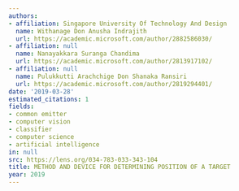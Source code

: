 ```yaml
---
authors:
- affiliation: Singapore University Of Technology And Design
  name: Withanage Don Anusha Indrajith
  url: https://academic.microsoft.com/author/2882586030/
- affiliation: null
  name: Nanayakkara Suranga Chandima
  url: https://academic.microsoft.com/author/2813917102/
- affiliation: null
  name: Pulukkutti Arachchige Don Shanaka Ransiri
  url: https://academic.microsoft.com/author/2819294401/
date: '2019-03-28'
estimated_citations: 1
fields:
- common emitter
- computer vision
- classifier
- computer science
- artificial intelligence
in: null
src: https://lens.org/034-783-033-343-104
title: METHOD AND DEVICE FOR DETERMINING POSITION OF A TARGET
year: 2019
---
```

